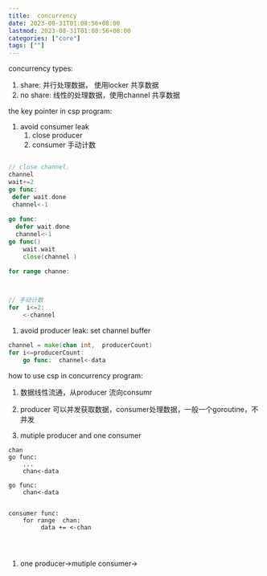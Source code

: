 ```yaml
---
title:  concurrency
date: 2023-08-31T01:08:56+08:00
lastmod: 2023-08-31T01:08:56+08:00
categories: ["core"]
tags: [""]
---
```


concurrency types:
1.  share:  并行处理数据， 使用locker 共享数据
1.  no share:  线性的处理数据，使用channel  共享数据 



the key pointer in  csp program:  
1. avoid consumer  leak
	1. close producer
	2. consumer 手动计数 
```go

// close channel.
channel
wait+=2
go func:
 defer wait.done
 channel<-1
	
go func:
  defer wait.done
  channel<-1
go func()
	wait.wait
	close(channel )

for range channe:
	


// 手动计数
for  i<=2:
	<-channel


```
1. avoid producer leak: set channel buffer
```go
channel = make(chan int,  producerCount)
for i<=producerCount:
	go func:  channel<-data

```


how to   use csp  in concurrency program:
1. 数据线性流通，从producer 流向consumr
2. producer 可以并发获取数据，consumer处理数据，一般一个goroutine，不并发


1.  mutiple producer and one consumer
```
chan 
go func:
	...
	chan<-data
	
go func:
	chan<-data


consumer func:
	for range  chan:
		 data += <-chan




```

1.  one producer->mutiple consumer->
```

```
